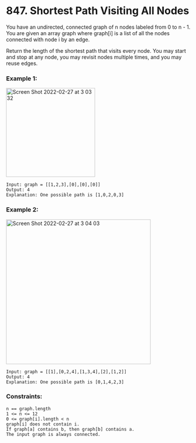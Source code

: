 # 847. Shortest Path Visiting All Nodes

You have an undirected, connected graph of n nodes labeled from 0 to n - 1. You are given an array graph where graph[i] is a list of all the nodes connected with node i by an edge.

Return the length of the shortest path that visits every node. You may start and stop at any node, you may revisit nodes multiple times, and you may reuse edges.

 

### Example 1:
<img width="243" alt="Screen Shot 2022-02-27 at 3 03 32" src="https://user-images.githubusercontent.com/38793933/155854170-3efe8861-e4ec-49a7-823a-4badb703ea4d.png">

```
Input: graph = [[1,2,3],[0],[0],[0]]
Output: 4
Explanation: One possible path is [1,0,2,0,3]
```
### Example 2:
<img width="395" alt="Screen Shot 2022-02-27 at 3 04 03" src="https://user-images.githubusercontent.com/38793933/155854183-293bc02f-4632-43c5-8886-a96e2d6ab685.png">

```
Input: graph = [[1],[0,2,4],[1,3,4],[2],[1,2]]
Output: 4
Explanation: One possible path is [0,1,4,2,3]
```

### Constraints:
```
n == graph.length
1 <= n <= 12
0 <= graph[i].length < n
graph[i] does not contain i.
If graph[a] contains b, then graph[b] contains a.
The input graph is always connected.
```
